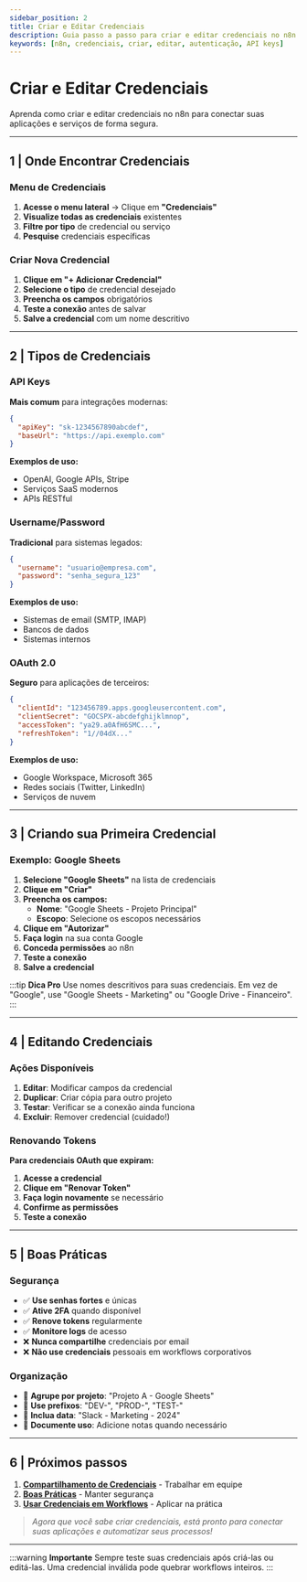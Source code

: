 ```yaml
---
sidebar_position: 2
title: Criar e Editar Credenciais
description: Guia passo a passo para criar e editar credenciais no n8n
keywords: [n8n, credenciais, criar, editar, autenticação, API keys]
---
```



#  Criar e Editar Credenciais

Aprenda como criar e editar credenciais no n8n para conectar suas aplicações e serviços de forma segura.

---

##  1 | Onde Encontrar Credenciais

###  Menu de Credenciais

1. **Acesse o menu lateral** → Clique em **"Credenciais"**
2. **Visualize todas as credenciais** existentes
3. **Filtre por tipo** de credencial ou serviço
4. **Pesquise** credenciais específicas

###  Criar Nova Credencial

1. **Clique em "+ Adicionar Credencial"**
2. **Selecione o tipo** de credencial desejado
3. **Preencha os campos** obrigatórios
4. **Teste a conexão** antes de salvar
5. **Salve a credencial** com um nome descritivo

---

##  2 | Tipos de Credenciais

###  API Keys

**Mais comum** para integrações modernas:

```json
{
  "apiKey": "sk-1234567890abcdef",
  "baseUrl": "https://api.exemplo.com"
}
```

**Exemplos de uso:**
- OpenAI, Google APIs, Stripe
- Serviços SaaS modernos
- APIs RESTful

###  Username/Password

**Tradicional** para sistemas legados:

```json
{
  "username": "usuario@empresa.com",
  "password": "senha_segura_123"
}
```

**Exemplos de uso:**
- Sistemas de email (SMTP, IMAP)
- Bancos de dados
- Sistemas internos

###  OAuth 2.0

**Seguro** para aplicações de terceiros:

```json
{
  "clientId": "123456789.apps.googleusercontent.com",
  "clientSecret": "GOCSPX-abcdefghijklmnop",
  "accessToken": "ya29.a0AfH6SMC...",
  "refreshToken": "1//04dX..."
}
```

**Exemplos de uso:**
- Google Workspace, Microsoft 365
- Redes sociais (Twitter, LinkedIn)
- Serviços de nuvem

---

##  3 | Criando sua Primeira Credencial

###  Exemplo: Google Sheets

1. **Selecione "Google Sheets"** na lista de credenciais
2. **Clique em "Criar"**
3. **Preencha os campos:**
   - **Nome**: "Google Sheets - Projeto Principal"
   - **Escopo**: Selecione os escopos necessários
4. **Clique em "Autorizar"**
5. **Faça login** na sua conta Google
6. **Conceda permissões** ao n8n
7. **Teste a conexão**
8. **Salve a credencial**

:::tip **Dica Pro**
Use nomes descritivos para suas credenciais. Em vez de "Google", use "Google Sheets - Marketing" ou "Google Drive - Financeiro".
:::

---

##  4 | Editando Credenciais

###  Ações Disponíveis

1. **Editar**: Modificar campos da credencial
2. **Duplicar**: Criar cópia para outro projeto
3. **Testar**: Verificar se a conexão ainda funciona
4. **Excluir**: Remover credencial (cuidado!)

###  Renovando Tokens

**Para credenciais OAuth que expiram:**

1. **Acesse a credencial**
2. **Clique em "Renovar Token"**
3. **Faça login novamente** se necessário
4. **Confirme as permissões**
5. **Teste a conexão**

---

##  5 | Boas Práticas

###  Segurança

- ✅ **Use senhas fortes** e únicas
- ✅ **Ative 2FA** quando disponível
- ✅ **Renove tokens** regularmente
- ✅ **Monitore logs** de acesso
- ❌ **Nunca compartilhe** credenciais por email
- ❌ **Não use credenciais** pessoais em workflows corporativos

###  Organização

- 📁 **Agrupe por projeto**: "Projeto A - Google Sheets"
- 📁 **Use prefixos**: "DEV-", "PROD-", "TEST-"
- 📁 **Inclua data**: "Slack - Marketing - 2024"
- 📁 **Documente uso**: Adicione notas quando necessário

---

##  6 | Próximos passos

1. **[Compartilhamento de Credenciais](./compartilhamento)** - Trabalhar em equipe
2. **[Boas Práticas](./boas-praticas)** - Manter segurança
3. **[Usar Credenciais em Workflows](../execucoes/componentes-execucoes)** - Aplicar na prática

> *Agora que você sabe criar credenciais, está pronto para conectar suas aplicações e automatizar seus processos!*

---

:::warning **Importante**
Sempre teste suas credenciais após criá-las ou editá-las. Uma credencial inválida pode quebrar workflows inteiros.
::: 
